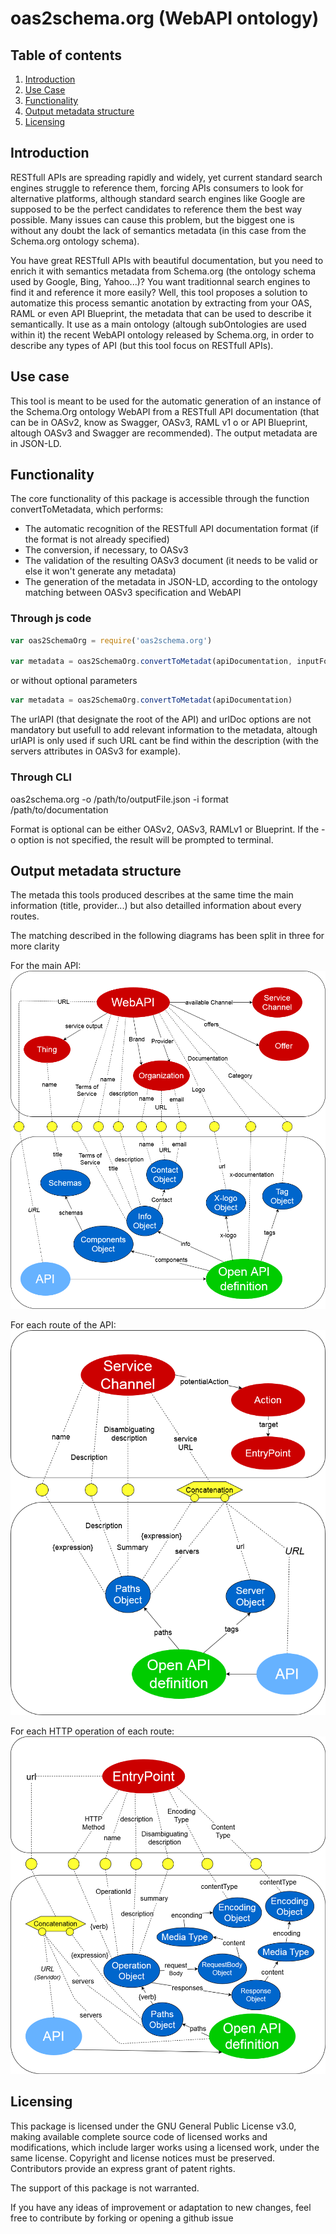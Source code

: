 # oas2schema.org (WebAPI ontology)

## Table of contents
1. [Introduction](#introduction)
2. [Use Case](#use_case)
3. [Functionality](#functionality)
4. [Output metadata structure](#structure)
5. [Licensing](#licensing)

## Introduction <a name="introduction"></a>

RESTfull APIs are spreading rapidly and widely, yet current standard search engines struggle to reference them, forcing APIs consumers to look for alternative platforms, although standard search engines like Google are supposed to be the perfect candidates to reference them the best way possible. Many issues can cause this problem, but the biggest one is without any doubt the lack of semantics metadata (in this case from the Schema.org ontology schema).

You have great RESTfull APIs with beautiful documentation, but you need to enrich it with semantics metadata from Schema.org (the ontology schema used by Google, Bing, Yahoo...)? You want traditionnal search engines to find it and reference it more easily? Well, this tool proposes a solution to automatize this process semantic anotation by extracting from your OAS, RAML or even API Blueprint, the metadata that can be used to describe it semantically. It use as a main ontology (altough subOntologies are used within it) the recent WebAPI ontology released by Schema.org, in order to describe any types of API (but this tool focus on RESTfull APIs).

## Use case <a name="use_case"></a>

This tool is meant to be used for the automatic generation of an instance of the Schema.Org ontology WebAPI from a RESTfull API documentation (that can be in OASv2, know as Swagger, OASv3, RAML v1 o or API Blueprint, altough OASv3 and Swagger are recommended). The output metadata are in JSON-LD.

## Functionality <a name="functionality"></a>

The core functionality of this package is accessible through the function convertToMetadata, which performs:

- The automatic recognition of the RESTfull API documentation format (if the format is not already specified)
- The conversion, if necessary, to OASv3
- The validation of the resulting OASv3 document (it needs to be valid or else it won't generate any metadata)
- The generation of the metadata in JSON-LD, according to the ontology matching between OASv3 specification and WebAPI

### Through js code

```js
var oas2SchemaOrg = require('oas2schema.org')

var metadata = oas2SchemaOrg.convertToMetadat(apiDocumentation, inputFormat, { urlAPI: URL_ROOT_OF_THE_API, urlDoc: URL_TO_YOUR_DOCUMENTATION}) 
```
or without optional parameters
```js
var metadata = oas2SchemaOrg.convertToMetadat(apiDocumentation) 
```

The urlAPI (that designate the root of the API) and urlDoc options are not mandatory but usefull to add relevant information to the metadata, altough urlAPI is only used if such URL cant be find within the description (with the servers attributes in OASv3 for example).

### Through CLI

oas2schema.org -o /path/to/outputFile.json -i format /path/to/documentation

Format is optional can be either OASv2, OASv3, RAMLv1 or Blueprint.
If the -o option is not specified, the result will be prompted to terminal.

## Output metadata structure <a name="structure"></a>

The metada this tools produced describes at the same time the main information (title, provider...) but also detailled information about every routes.

The matching described in the following diagrams has been split in three for more clarity

For the main API:
![OAS Mappings with WebAPI ontology](https://github.com/tonen100/oas2schema.org/blob/master/images/Correspondences.SchemaOrg.OAS-WebAPI.png?raw=true "OAS Submappings with WebAPI ontology")

For each route of the API:
![OAS Submappings with ServiceChannel ontology](https://github.com/tonen100/oas2schema.org/blob/master/images/Correspondences.SchemaOrg.OAS-ServiceChannel.png?raw=true "OAS Submappings with ServiceChannel ontology")

For each HTTP operation of each route:
![OAS Submappings with EntryPoint ontology](https://github.com/tonen100/oas2schema.org/blob/master/images/Correspondences.SchemaOrg.OAS-EntryPoint.png?raw=true "OAS Submappings with EntryPoint ontology")

## Licensing <a name="licensing"></a>

This package is licensed under the GNU General Public License v3.0, making available complete source code of licensed works and modifications, which include larger works using a licensed work, under the same license. Copyright and license notices must be preserved. Contributors provide an express grant of patent rights.

The support of this package is not warranted.

If you have any ideas of improvement or adaptation to new changes, feel free to contribute by forking or opening a github issue